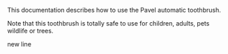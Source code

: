 This documentation describes how to use the Pavel automatic toothbrush.

Note that this toothbrush is totally safe to use for children, adults, pets wildlife or trees.

new line

